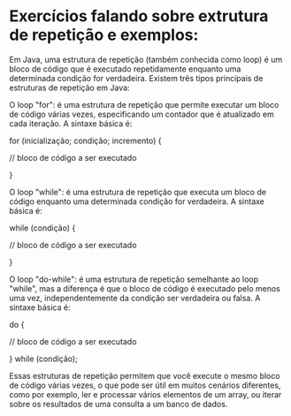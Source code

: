 <h1>Exercícios falando sobre extrutura de repetição e exemplos:</h1>




Em Java, uma estrutura de repetição (também conhecida como loop) é um bloco de código que é executado repetidamente enquanto uma determinada condição for verdadeira. Existem três tipos principais de estruturas de repetição em Java:


O loop "for": é uma estrutura de repetição que permite executar um bloco de código várias vezes, especificando um contador que é atualizado em cada iteração. A sintaxe básica é:




for (inicialização; condição; incremento) {

   // bloco de código a ser executado
   
}


O loop "while": é uma estrutura de repetição que executa um bloco de código enquanto uma determinada condição for verdadeira. A sintaxe básica é:

while (condição) {

   // bloco de código a ser executado
   
}


O loop "do-while": é uma estrutura de repetição semelhante ao loop "while", mas a diferença é que o bloco de código é executado pelo menos uma vez, independentemente da condição ser verdadeira ou falsa. A sintaxe básica é:

do {

   // bloco de código a ser executado
   
} while (condição);



Essas estruturas de repetição permitem que você execute o mesmo bloco de código várias vezes, o que pode ser útil em muitos cenários diferentes, como por exemplo, ler e processar vários elementos de um array, ou iterar sobre os resultados de uma consulta a um banco de dados.








